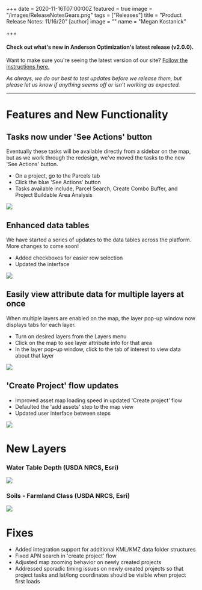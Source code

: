 +++
date = 2020-11-16T07:00:00Z
featured = true
image = "/images/ReleaseNotesGears.png"
tags = ["Releases"]
title = "Product Release Notes: 11/16/20"
[author]
image = ""
name = "Megan Kostanick"

+++
#### **Check out what's new in Anderson Optimization's latest release (v2.0.0).**

Want to make sure you're seeing the latest version of our site? [Follow the instructions here.](https://docs.andersonopt.com/Prospect/VersionReleaseNotes/latestversion/ "Get Latest Version")

_As always, we do our best to test updates before we release them, but please let us know if anything seems off or isn't working as expected._

***

# **Features and New Functionality**

## Tasks now under 'See Actions' button

Eventually these tasks will be available directly from a sidebar on the map, but as we work through the redesign, we've moved the tasks to the new 'See Actions' button.

* On a project, go to the Parcels tab
* Click the blue 'See Actions' button
* Tasks available include, Parcel Search, Create Combo Buffer, and Project Buildable Area Analysis

![](/images/project-tasks_seeactionsbutton.png)

## Enhanced data tables

We have started a series of updates to the data tables across the platform. More changes to come soon!

* Added checkboxes for easier row selection
* Updated the interface

![](/images/table_updates_checkboxes.png)

## Easily view attribute data for multiple layers at once

When multiple layers are enabled on the map, the layer pop-up window now displays tabs for each layer. 

* Turn on desired layers from the Layers menu
* Click on the map to see layer attribute info for that area
* In the layer pop-up window, click to the tab of interest to view data about that layer

![](/images/layer_pop_up_tabs.png)

## 'Create Project' flow updates

* Improved asset map loading speed in updated 'Create project' flow
* Defaulted the 'add assets' step to the map view 
* Updated user interface between steps

![](/images/create_project_form_1.png)

# New Layers

### Water Table Depth (USDA NRCS, Esri)

![](/images/water_table_depth_layer.png)

### Soils - Farmland Class (USDA NRCS, Esri)

![](/images/soil_farmland_class.png)

# Fixes

* Added integration support for additional KML/KMZ data folder structures
* Fixed APN search in 'create project' flow
* Adjusted map zooming behavior on newly created projects
* Addressed sporadic timing issues on newly created projects so that project tasks and lat/long coordinates should be visible when project first loads